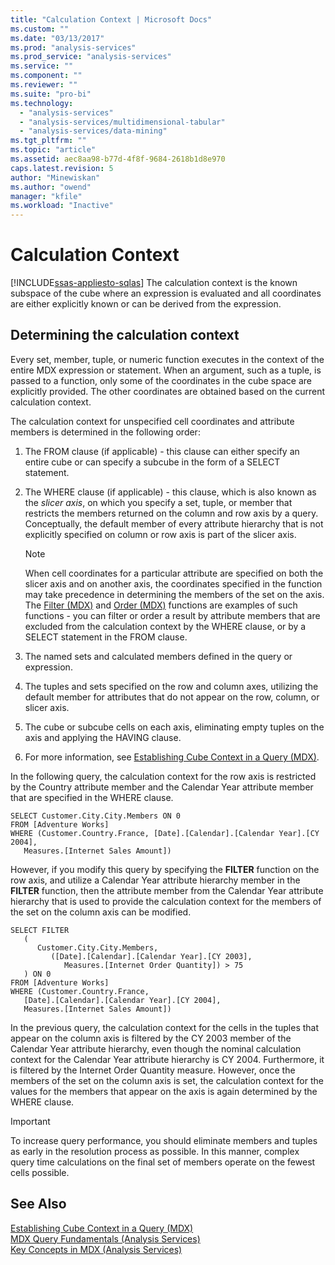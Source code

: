 ```yaml
---
title: "Calculation Context | Microsoft Docs"
ms.custom: ""
ms.date: "03/13/2017"
ms.prod: "analysis-services"
ms.prod_service: "analysis-services"
ms.service: ""
ms.component: ""
ms.reviewer: ""
ms.suite: "pro-bi"
ms.technology: 
  - "analysis-services"
  - "analysis-services/multidimensional-tabular"
  - "analysis-services/data-mining"
ms.tgt_pltfrm: ""
ms.topic: "article"
ms.assetid: aec8aa98-b77d-4f8f-9684-2618b1d8e970
caps.latest.revision: 5
author: "Minewiskan"
ms.author: "owend"
manager: "kfile"
ms.workload: "Inactive"
---
```

# Calculation Context
[!INCLUDE[ssas-appliesto-sqlas](../../../includes/ssas-appliesto-sqlas.md)]
  The calculation context is the known subspace of the cube where an expression is evaluated and all coordinates are either explicitly known or can be derived from the expression.  
  
## Determining the calculation context  
 Every set, member, tuple, or numeric function executes in the context of the entire MDX expression or statement. When an argument, such as a tuple, is passed to a function, only some of the coordinates in the cube space are explicitly provided. The other coordinates are obtained based on the current calculation context.  
  
 The calculation context for unspecified cell coordinates and attribute members is determined in the following order:  
  
1.  The FROM clause (if applicable) - this clause can either specify an entire cube or can specify a subcube in the form of a SELECT statement.  
  
2.  The WHERE clause (if applicable) - this clause, which is also known as the *slicer axis*, on which you specify a set, tuple, or member that restricts the members returned on the column and row axis by a query. Conceptually, the default member of every attribute hierarchy that is not explicitly specified on column or row axis is part of the slicer axis.  
  
    > [!NOTE]  
    >  When cell coordinates for a particular attribute are specified on both the slicer axis and on another axis, the coordinates specified in the function may take precedence in determining the members of the set on the axis. The [Filter (MDX)](../../../mdx/filter-mdx.md) and [Order (MDX)](../../../mdx/order-mdx.md) functions are examples of such functions - you can filter or order a result by attribute members that are excluded from the calculation context by the WHERE clause, or by a SELECT statement in the FROM clause.  
  
3.  The named sets and calculated members defined in the query or expression.  
  
4.  The tuples and sets specified on the row and column axes, utilizing the default member for attributes that do not appear on the row, column, or slicer axis.  
  
5.  The cube or subcube cells on each axis, eliminating empty tuples on the axis and applying the HAVING clause.  
  
6.  For more information, see [Establishing Cube Context in a Query &#40;MDX&#41;](../../../analysis-services/multidimensional-models/mdx/establishing-cube-context-in-a-query-mdx.md).  
  
 In the following query, the calculation context for the row axis is restricted by the Country attribute member and the Calendar Year attribute member that are specified in the WHERE clause.  
  
```  
SELECT Customer.City.City.Members ON 0  
FROM [Adventure Works]  
WHERE (Customer.Country.France, [Date].[Calendar].[Calendar Year].[CY 2004],  
   Measures.[Internet Sales Amount])  
```  
  
 However, if you modify this query by specifying the **FILTER** function on the row axis, and utilize a Calendar Year attribute hierarchy member in the **FILTER** function, then the attribute member from the Calendar Year attribute hierarchy that is used to provide the calculation context for the members of the set on the column axis can be modified.  
  
```  
SELECT FILTER  
   (  
      Customer.City.City.Members,   
         ([Date].[Calendar].[Calendar Year].[CY 2003],  
            Measures.[Internet Order Quantity]) > 75   
   ) ON 0  
FROM [Adventure Works]  
WHERE (Customer.Country.France,  
   [Date].[Calendar].[Calendar Year].[CY 2004],  
   Measures.[Internet Sales Amount])  
```  
  
 In the previous query, the calculation context for the cells in the tuples that appear on the column axis is filtered by the CY 2003 member of the Calendar Year attribute hierarchy, even though the nominal calculation context for the Calendar Year attribute hierarchy is CY 2004. Furthermore, it is filtered by the Internet Order Quantity measure. However, once the members of the set on the column axis is set, the calculation context for the values for the members that appear on the axis is again determined by the WHERE clause.  
  
> [!IMPORTANT]  
>  To increase query performance, you should eliminate members and tuples as early in the resolution process as possible. In this manner, complex query time calculations on the final set of members operate on the fewest cells possible.  
  
## See Also  
 [Establishing Cube Context in a Query &#40;MDX&#41;](../../../analysis-services/multidimensional-models/mdx/establishing-cube-context-in-a-query-mdx.md)   
 [MDX Query Fundamentals &#40;Analysis Services&#41;](../../../analysis-services/multidimensional-models/mdx/mdx-query-fundamentals-analysis-services.md)   
 [Key Concepts in MDX &#40;Analysis Services&#41;](../../../analysis-services/multidimensional-models/mdx/key-concepts-in-mdx-analysis-services.md)  
  
  
